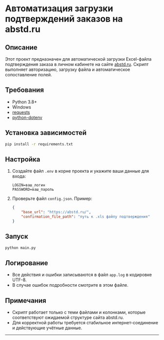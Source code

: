 # Автоматизация загрузки подтверждений заказов на abstd.ru

## Описание
Этот проект предназначен для автоматической загрузки Excel-файла подтверждения заказа в личном кабинете на сайте [abstd.ru](https://abstd.ru). Скрипт выполняет авторизацию, загрузку файла и автоматическое сопоставление полей.

## Требования
- Python 3.8+
- Windows
- [requests](https://pypi.org/project/requests/)
- [python-dotenv](https://pypi.org/project/python-dotenv/)

## Установка зависимостей
```bash
pip install -r requirements.txt
```

## Настройка
1. Создайте файл `.env` в корне проекта и укажите ваши данные для входа:
   ```env
   LOGIN=ваш_логин
   PASSWORD=ваш_пароль
   ```
2. Проверьте файл `config.json`. Пример:
   ```json
   {
       "base_url": "https://abstd.ru/",
       "confirmation_file_path": "путь к .xls файлу подтверждения"
   }
   ```

## Запуск
```bash
python main.py
```

## Логирование
- Все действия и ошибки записываются в файл `app.log` в кодировке UTF-8.
- В случае ошибок подробности смотрите в этом файле.

## Примечания
- Скрипт работает только с теми файлами и колонками, которые соответствуют ожидаемой структуре сайта abstd.ru.
- Для корректной работы требуется стабильное интернет-соединение и действующие учётные данные.

---